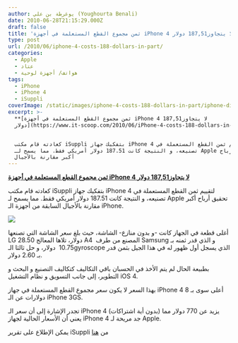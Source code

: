 ```yaml
---
author: يوغرطة بن علي (Youghourta Benali)
date: 2010-06-28T21:15:29.000Z
draft: false
title: 'ثمن مجموع القطع المستعلمة في أجهزة iPhone 4 لا يتجاوز187,51 دولار  '
type: post
url: /2010/06/iphone-4-costs-188-dollars-in-part/
categories:
  - Apple
  - عتاد
  - هواتف/ أجهزة لوحية
tags:
  - iPhone
  - iPhone 4
  - iSuppli
coverImage: /static/images/iphone-4-costs-188-dollars-in-part/iphone-disassembled.jpg
excerpt: >-
  **[ثمن مجموع القطع المستعلمة في أجهزة iPhone 4 لا يتجاوز187,51
  دولار](https://www.it-scoop.com/2010/06/iPhone-4-costs-188-dollars-in-part)**


  كعادته قام مكتب iSuppli بتفكيك جهاز iPhone 4 لتقييم ثمن القطع المستعملة في
  تصنيعه، و النتيجة كانت 187.51 دولار أمريكي فقط. مما يسمح لـ Apple تحقيق أرباح
  أكبر مقارنة بالأجيال
---
```

**[ثمن مجموع القطع المستعلمة في أجهزة iPhone 4 لا يتجاوز187,51 دولار](https://www.it-scoop.com/2010/06/iPhone-4-costs-188-dollars-in-part)**

كعادته قام مكتب iSuppli بتفكيك جهاز iPhone 4 لتقييم ثمن القطع المستعملة في تصنيعه، و النتيجة كانت 187.51 دولار أمريكي فقط. مما يسمح لـ Apple تحقيق أرباح أكبر مقارنة بالأجيال السابقة من أجهزة الـ iPhone.

![](/static/images/iphone-4-costs-188-dollars-in-part/iphone-disassembled.jpg)

أغلى قطعة في الجهاز كانت -و بدون منازع- الشاشة، حيث بلغ سعر الشاشة التي تصنعها LG 28.50 دولار، تلاها المعالج A4  المصنع من طرف Samsung و الذي قدر ثمنه بـ 10.75  دولار، و حل ثالثا الـgyroscope الذي يسجل أول ظهور له في هذا الجيل بثمن قدر بـ 2.60 دولار.

بطبيعة الحال لم يتم الأخذ في الحسبان باقي التكاليف كتكاليف التصنيع و البحث و التطوير، إلى جانب التسويق و نظام التشغيل iOS 4.

بهذا السعر لا يكون سعر مجموع القطع المستعملة في جهاز iPhone 4 أعلى سوى بـ 8 دولارات عن الـ iPhone 3GS.

تجدر الإشارة إلى أن سعر الـ iPhone 4 (بدون أية اشتراكات) يزيد عن 770 دولار مما يعني أن الأسعار الحالية لجهاز iPhone 4 جد مريحة لـ Apple.

يمكن الإطلاع على تقرير iSuppli من [هنا](http://www.isuppli.com/Teardowns-Manufacturing-and-Pricing/News/Pages/iPhone-4-Carries-Bill-of-Materials-of-187-51-According-to-iSuppli.aspx)
